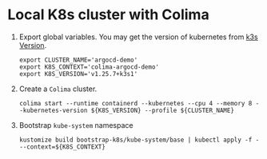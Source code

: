 # Local K8s cluster with Colima

1. Export global variables. You may get the version of kubernetes from [k3s Version](https://github.com/k3s-io/k3s/releases).

    ```
    export CLUSTER_NAME='argocd-demo'
    export K8S_CONTEXT='colima-argocd-demo'
    export K8S_VERSION='v1.25.7+k3s1'
    ```

2. Create a `Colima` cluster. 

    ```
    colima start --runtime containerd --kubernetes --cpu 4 --memory 8 --kubernetes-version ${K8S_VERSION} --profile ${CLUSTER_NAME}

3. Bootstrap `kube-system` namespace

    ```
    kustomize build bootstrap-k8s/kube-system/base | kubectl apply -f - --context=${K8S_CONTEXT}
    ```
